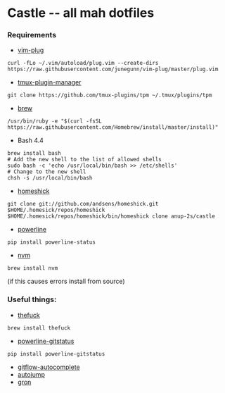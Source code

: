 # Castle -- all mah dotfiles
### Requirements
- [vim-plug](https://github.com/junegunn/vim-plug)
```
curl -fLo ~/.vim/autoload/plug.vim --create-dirs https://raw.githubusercontent.com/junegunn/vim-plug/master/plug.vim
```
- [tmux-plugin-manager](https://github.com/tmux-plugins/tpm)
```
git clone https://github.com/tmux-plugins/tpm ~/.tmux/plugins/tpm
```
- [brew](http://brew.sh)
```
/usr/bin/ruby -e "$(curl -fsSL https://raw.githubusercontent.com/Homebrew/install/master/install)"
```
- Bash 4.4
```
brew install bash
# Add the new shell to the list of allowed shells
sudo bash -c 'echo /usr/local/bin/bash >> /etc/shells'
# Change to the new shell
chsh -s /usr/local/bin/bash
```
- [homeshick](https://github.com/andsens/homeshick/wiki/Installation)
```
git clone git://github.com/andsens/homeshick.git $HOME/.homesick/repos/homeshick
$HOME/.homesick/repos/homeshick/bin/homeshick clone anup-2s/castle
```
- [powerline](https://github.com/powerline/powerline)
```
pip install powerline-status
```
- [nvm](https://github.com/creationix/nvm#installation)
```
brew install nvm
```
(if this causes errors install from source)


### Useful things:
- [thefuck](https://github.com/nvbn/thefuck)
```
brew install thefuck
```
- [powerline-gitstatus](https://github.com/jaspernbrouwer/powerline-gitstatus)
```
pip install powerline-gitstatus
```
- [gitflow-autocomplete](https://github.com/bobthecow/git-flow-completion/wiki/Install-Bash-git-completion)
- [autojump](https://github.com/wting/autojump)
- [gron](https://github.com/tomnomnom/gron)
